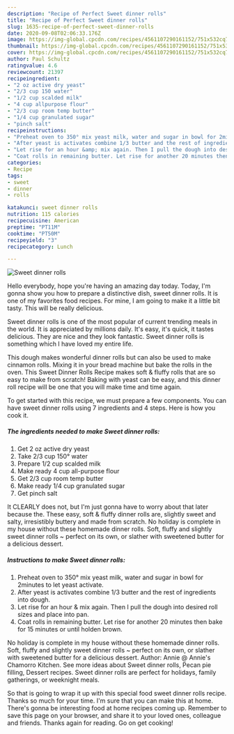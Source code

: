 ```yaml
---
description: "Recipe of Perfect Sweet dinner rolls"
title: "Recipe of Perfect Sweet dinner rolls"
slug: 1635-recipe-of-perfect-sweet-dinner-rolls
date: 2020-09-08T02:06:33.176Z
image: https://img-global.cpcdn.com/recipes/4561107290161152/751x532cq70/sweet-dinner-rolls-recipe-main-photo.jpg
thumbnail: https://img-global.cpcdn.com/recipes/4561107290161152/751x532cq70/sweet-dinner-rolls-recipe-main-photo.jpg
cover: https://img-global.cpcdn.com/recipes/4561107290161152/751x532cq70/sweet-dinner-rolls-recipe-main-photo.jpg
author: Paul Schultz
ratingvalue: 4.6
reviewcount: 21397
recipeingredient:
- "2 oz active dry yeast"
- "2/3 cup 150 water"
- "1/2 cup scalded milk"
- "4 cup allpurpose flour"
- "2/3 cup room temp butter"
- "1/4 cup granulated sugar"
- "pinch salt"
recipeinstructions:
- "Preheat oven to 350° mix yeast milk, water and sugar in bowl for 2minutes to let yeast activate."
- "After yeast is activates combine 1/3 butter and the rest of ingredients into dough."
- "Let rise for an hour &amp; mix again. Then I pull the dough into desired roll sizes and place into pan."
- "Coat rolls in remaining butter. Let rise for another 20 minutes then bake for 15 minutes or until holden brown."
categories:
- Recipe
tags:
- sweet
- dinner
- rolls

katakunci: sweet dinner rolls 
nutrition: 115 calories
recipecuisine: American
preptime: "PT11M"
cooktime: "PT50M"
recipeyield: "3"
recipecategory: Lunch

---
```



![Sweet dinner rolls](https://img-global.cpcdn.com/recipes/4561107290161152/751x532cq70/sweet-dinner-rolls-recipe-main-photo.jpg)

Hello everybody, hope you're having an amazing day today. Today, I'm gonna show you how to prepare a distinctive dish, sweet dinner rolls. It is one of my favorites food recipes. For mine, I am going to make it a little bit tasty. This will be really delicious.

Sweet dinner rolls is one of the most popular of current trending meals in the world. It is appreciated by millions daily. It's easy, it's quick, it tastes delicious. They are nice and they look fantastic. Sweet dinner rolls is something which I have loved my entire life.

This dough makes wonderful dinner rolls but can also be used to make cinnamon rolls. Mixing it in your bread machine but bake the rolls in the oven. This Sweet Dinner Rolls Recipe makes soft &amp; fluffy rolls that are so easy to make from scratch! Baking with yeast can be easy, and this dinner roll recipe will be one that you will make time and time again.


To get started with this recipe, we must prepare a few components. You can have sweet dinner rolls using 7 ingredients and 4 steps. Here is how you cook it.

<!--inarticleads1-->

##### The ingredients needed to make Sweet dinner rolls:

1. Get 2 oz active dry yeast
1. Take 2/3 cup 150° water
1. Prepare 1/2 cup scalded milk
1. Make ready 4 cup all-purpose flour
1. Get 2/3 cup room temp butter
1. Make ready 1/4 cup granulated sugar
1. Get pinch salt


It CLEARLY does not, but I&#39;m just gonna have to worry about that later because the. These easy, soft &amp; fluffy dinner rolls are, slightly sweet and salty, irresistibly buttery and made from scratch. No holiday is complete in my house without these homemade dinner rolls. Soft, fluffy and slightly sweet dinner rolls ~ perfect on its own, or slather with sweetened butter for a delicious dessert. 

<!--inarticleads2-->

##### Instructions to make Sweet dinner rolls:

1. Preheat oven to 350° mix yeast milk, water and sugar in bowl for 2minutes to let yeast activate.
1. After yeast is activates combine 1/3 butter and the rest of ingredients into dough.
1. Let rise for an hour &amp; mix again. Then I pull the dough into desired roll sizes and place into pan.
1. Coat rolls in remaining butter. Let rise for another 20 minutes then bake for 15 minutes or until holden brown.


No holiday is complete in my house without these homemade dinner rolls. Soft, fluffy and slightly sweet dinner rolls ~ perfect on its own, or slather with sweetened butter for a delicious dessert. Author: Annie @ Annie&#39;s Chamorro Kitchen. See more ideas about Sweet dinner rolls, Pecan pie filling, Dessert recipes. Sweet dinner rolls are perfect for holidays, family gatherings, or weeknight meals. 

So that is going to wrap it up with this special food sweet dinner rolls recipe. Thanks so much for your time. I'm sure that you can make this at home. There's gonna be interesting food at home recipes coming up. Remember to save this page on your browser, and share it to your loved ones, colleague and friends. Thanks again for reading. Go on get cooking!
